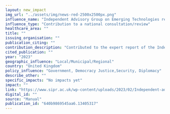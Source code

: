 ```yaml
---
layout: new_impact
img_url: "../assets/img/news-red-2500x2500px.png" 
influence_name: "Independent Advisory Group on Emerging Technologies report"
influence_type: "Contribution to a national consultation/review"
healthcare_area: ""
title: ""
issuing_organisation: ""
publication_citing: ""
contribution_description: "Contributed to the expert report of the Independent Advisory Group on Emerging Technologies in Policing, recommending methods to assess the impact of AI in policing, ensure legal compliance of drones, and ensure the divergence from the EU AI Act does not hamper cross border police investigations."
cited_publication: ""
year: "2023"
geographic_influence: "Local/Municipal/Regional"
country: "United Kingdom"
policy_influence: "Government, Democracy Justice,Security, Diplomacy"
describe_other: ""
specific_impacts: "No impacts yet"
impact: ""
link: "https://www.sipr.ac.uk/wp-content/uploads/2023/02/Independent-advisory-group-on-emerging-technologies-in-policing-Final-report.pdf"
digital_id: ""
source: "Manual"
publication_id: "640b9869545aa6.13405317"
---
```

